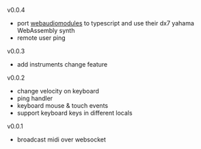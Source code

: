 v0.0.4

- port [webaudiomodules](https://www.webaudiomodules.org/) to typescript and use their dx7 yahama WebAssembly synth
- remote user ping

v0.0.3

- add instruments change feature

v0.0.2

- change velocity on keyboard
- ping handler
- keyboard mouse & touch events
- support keyboard keys in different locals

v0.0.1

- broadcast midi over websocket
